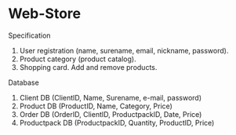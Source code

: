 # Web-Store
Specification
1. User registration (name, surename, email, nickname, password).
2. Product category (product catalog).
3. Shopping card. Add and remove products.

Database
1. Client DB (ClientID, Name, Surename, e-mail, password)
2. Product DB (ProductID, Name, Category, Price)
3. Order DB (OrderID, ClientID, ProductpackID, Date, Price)
4. Productpack DB (ProductpackID, Quantity, ProductID, Price)
